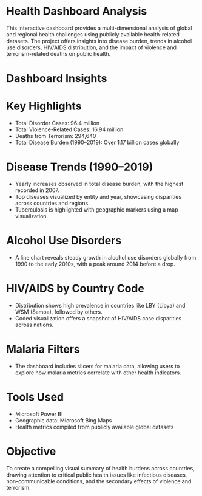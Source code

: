 # Health Dashboard Analysis
This interactive dashboard provides a multi-dimensional analysis of global and regional health challenges using publicly available health-related datasets. The project offers insights into disease burden, trends in alcohol use disorders, HIV/AIDS distribution, and the impact of violence and terrorism-related deaths on public health.

# Dashboard Insights

# Key Highlights

* Total Disorder Cases: 96.4 million
* Total Violence-Related Cases: 16.94 million
* Deaths from Terrorism: 294,640
* Total Disease Burden (1990–2019): Over 1.17 billion cases globally

# Disease Trends (1990–2019)

* Yearly increases observed in total disease burden, with the highest recorded in 2007.
* Top diseases visualized by entity and year, showcasing disparities across countries and regions.
* Tuberculosis is highlighted with geographic markers using a map visualization.

# Alcohol Use Disorders

* A line chart reveals steady growth in alcohol use disorders globally from 1990 to the early 2010s, with a peak around 2014 before a drop.

# HIV/AIDS by Country Code

* Distribution shows high prevalence in countries like LBY (Libya) and WSM (Samoa), followed by others.
* Coded visualization offers a snapshot of HIV/AIDS case disparities across nations.

# Malaria Filters

* The dashboard includes slicers for malaria data, allowing users to explore how malaria metrics correlate with other health indicators.

# Tools Used

* Microsoft Power BI
* Geographic data: Microsoft Bing Maps
* Health metrics compiled from publicly available global datasets

# Objective

To create a compelling visual summary of health burdens across countries, drawing attention to critical public health issues like infectious diseases, non-communicable conditions, and the secondary effects of violence and terrorism.

